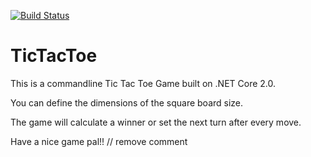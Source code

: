 [![Build Status](https://travis-ci.com/acangialosi/TicTacToe.svg?branch=master)](https://travis-ci.com/acangialosi/TicTacToe)


# TicTacToe
    


This is a commandline Tic Tac Toe Game built on .NET Core 2.0.
 
You can define the dimensions of the square board size.

The game will calculate a winner or set the next turn after every move.

Have a nice game pal!!
// remove comment







